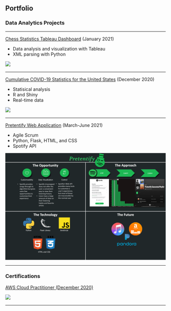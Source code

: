 ## Portfolio

### Data Analytics Projects

---

[Chess Statistics Tableau Dashboard](vanvurenl1.github.io/ChessStats) (January 2021)

* Data analysis and visualization with Tableau
* XML parsing with Python

<img src="images/top_players_per_country.PNG?raw=true"/>

---
[Cumulative COVID-19 Statistics for the United States](vanvurenl1.github.io/COVIDMap) (December 2020)

* Statisical analysis
* R and Shiny
* Real-time data

<img src="images/shinyappdemo.PNG?raw=true"/>

---

[Pretentify Web Application](vanvurenl1.github.io/Pretentify) (March-June 2021)

* Agile Scrum
* Python, Flask, HTML, and CSS
* Spotify API

<img src="images/PretentifyConferencePoster.png?raw=true"/>

---

### Certifications

[AWS Cloud Practitioner (December 2020)](vanvurenl1.github.io/AWSCloudPractitioner)

<img src="images/cloudpractitioner.PNG?raw=true"/>

---

<!-- 
I'm grateful for Github user evanca for the forked template to complete this page. 
Here's the link to the template: https://github.com/evanca/quick-portfolio 
-->
